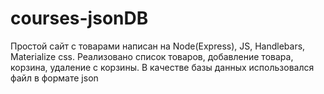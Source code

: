 # courses-jsonDB
Простой сайт с товарами написан на Node(Express), JS, Handlebars, Materialize css. Реализовано список товаров, добавление товара, корзина, удаление с корзины. В качестве базы данных использовался файл в формате json
